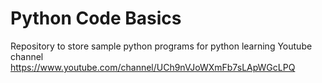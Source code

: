 # Python Code Basics
Repository to store sample python programs for python learning
Youtube channel https://www.youtube.com/channel/UCh9nVJoWXmFb7sLApWGcLPQ
